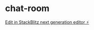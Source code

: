 # chat-room

[Edit in StackBlitz next generation editor ⚡️](https://stackblitz.com/~/github.com/DonShelly/chat-room)